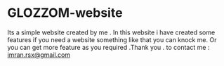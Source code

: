 # GLOZZOM-website
Its a simple website created by me .
 In this website  i have created some features if you need a website something like that you can knock me.
 Or you can get more feature as you required .Thank you .
 to contact me :   imran.rsx@gmail.com
